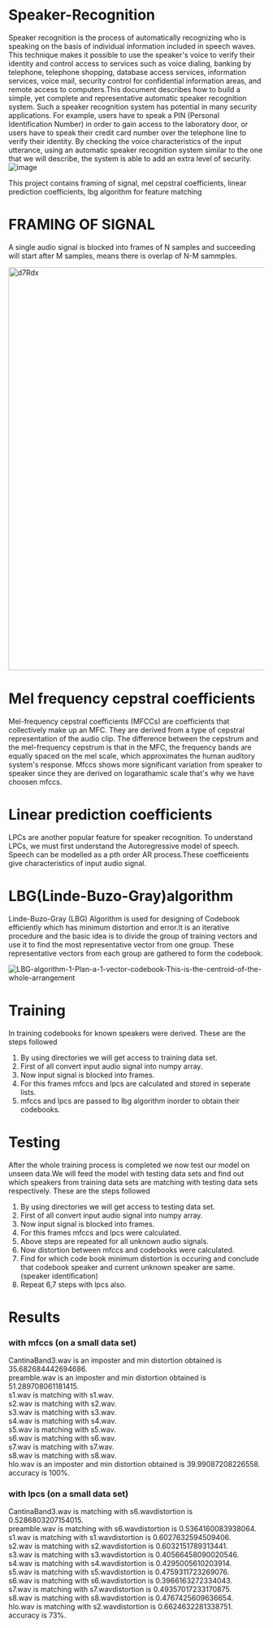 # Speaker-Recognition
Speaker recognition is the process of automatically recognizing who is speaking on the basis of individual information included in speech waves. This technique makes it possible
to use the speaker's voice to verify their identity and control access to services such as voice dialing, banking by telephone, telephone shopping, database access services, 
information services, voice mail, security control for confidential information areas, and remote access to computers.This document describes how to build a simple, yet complete 
and representative automatic speaker recognition system.  Such a speaker recognition system has potential in many security applications.  For example, users have to speak a 
PIN (Personal Identification Number) in order to gain access to the laboratory door, or users have to speak their credit card number over the telephone line to verify their 
identity.  By checking the voice characteristics of the input utterance, using an automatic speaker recognition system similar to the one that we will describe, the system is 
able to add an extra level of security.
![image](https://user-images.githubusercontent.com/92499855/137593881-06a6708a-43bf-4cec-bb01-7f21da458ae5.png)

This project contains framing of signal, mel cepstral coefficients, linear prediction coefficients, lbg algorithm for feature matching

# FRAMING OF SIGNAL
A single audio signal is blocked into frames of N samples and succeeding will start after M samples, means there is overlap of N-M sammples.

<img width="792" alt="d7Rdx" src="https://user-images.githubusercontent.com/92499855/137594110-5141da60-3600-4c4f-bce7-59c33a17b1e1.png">

# Mel frequency cepstral coefficients
Mel-frequency cepstral coefficients (MFCCs) are coefficients that collectively make up an MFC. They are derived from a type of cepstral representation of the audio clip. The difference between the cepstrum and the mel-frequency cepstrum is that in the MFC, the frequency bands are equally spaced on the mel scale, which approximates the human auditory system's response. Mfccs  shows more significant variation from speaker to speaker since they are derived on logarathamic scale that's why we have choosen mfccs.
# Linear prediction coefficients
LPCs are another popular feature for speaker recognition. To understand LPCs, we must first understand the Autoregressive model of speech. Speech can be modelled as a pth order AR process.These coefficeients give characteristics of input audio signal.
# LBG(Linde-Buzo-Gray)algorithm
Linde-Buzo-Gray (LBG) Algorithm is used for designing of Codebook efficiently which has minimum distortion and error.It is an iterative procedure and the basic idea is to divide the group of training vectors and use it to find the most representative vector from one group. These representative vectors from each group are gathered to form the codebook.

![LBG-algorithm-1-Plan-a-1-vector-codebook-This-is-the-centroid-of-the-whole-arrangement](https://user-images.githubusercontent.com/92499855/137594525-9cda13f8-ae9d-4e91-8d77-0203b8657693.png)

# Training 
In training codebooks for known speakers were derived. These are the steps followed

1) By using directories we will get access to training data set.
2) First of all convert input audio signal into numpy array.
3) Now input signal is blocked into frames.
4) For this frames mfccs and lpcs are calculated and stored in seperate lists.
5) mfccs and lpcs are passed to lbg algorithm inorder to obtain their codebooks.
# Testing
After the whole training process is completed we now test our model on unseen data.We will feed the model with testing data sets and find out which speakers from training data sets are matching with testing data sets respectively. These are the steps followed
1) By using directories we will get access to testing data set.
2) First of all convert input audio signal into numpy array.
3) Now input signal is blocked into frames.
4) For this frames mfccs and lpcs were calculated.
5) Above steps are repeated for all unknown audio signals.
6) Now distortion between mfccs and codebooks were calculated.
7) Find for which code book minimum distortion is occuring and conclude that codebook speaker and current unknown speaker are same.(speaker identification)
8) Repeat 6,7 steps with lpcs also.
# Results
### with mfccs (on a small data set)
CantinaBand3.wav is an imposter and min distortion obtained is  35.682684442694686.  
preamble.wav is an imposter and min distortion obtained is  51.289708061181415.  
s1.wav is matching with s1.wav.  
s2.wav is matching with s2.wav.  
s3.wav is matching with s3.wav.  
s4.wav is matching with s4.wav.  
s5.wav is matching with s5.wav.  
s6.wav is matching with s6.wav.  
s7.wav is matching with s7.wav.  
s8.wav is matching with s8.wav.  
hlo.wav is an imposter and min distortion obtained is  39.99087208226558.  
accuracy is 100%.
### with lpcs (on a small data set)
CantinaBand3.wav is matching with s6.wavdistortion is 0.5286803207154015.  
preamble.wav is matching with s6.wavdistortion is 0.5364160083938064.  
s1.wav is matching with s1.wavdistortion is 0.6027632594509406.  
s2.wav is matching with s2.wavdistortion is 0.6032151789313441.  
s3.wav is matching with s3.wavdistortion is 0.40566458090020546.  
s4.wav is matching with s4.wavdistortion is 0.4295005610203914.  
s5.wav is matching with s5.wavdistortion is 0.4759311723269076.  
s6.wav is matching with s6.wavdistortion is 0.3966163272334043.  
s7.wav is matching with s7.wavdistortion is 0.49357017233170875.  
s8.wav is matching with s8.wavdistortion is 0.4767425609636654.  
hlo.wav is matching with s2.wavdistortion is 0.6624632281338751.  
accuracy is 73%.

















